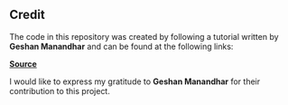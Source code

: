 ## Credit

The code in this repository was created by following a tutorial written by **Geshan Manandhar** and can be found at the following links:

**[Source](https://blog.logrocket.com/build-rest-api-node-express-mysql/)**

I would like to express my gratitude to **Geshan Manandhar** for their contribution to this project.
